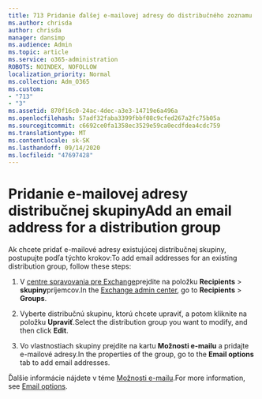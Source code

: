 ```yaml
---
title: 713 Pridanie ďalšej e-mailovej adresy do distribučného zoznamu
ms.author: chrisda
author: chrisda
manager: dansimp
ms.audience: Admin
ms.topic: article
ms.service: o365-administration
ROBOTS: NOINDEX, NOFOLLOW
localization_priority: Normal
ms.collection: Adm_O365
ms.custom:
- "713"
- "3"
ms.assetid: 870f16c0-24ac-4dec-a3e3-14719e6a496a
ms.openlocfilehash: 57adf32faba3399fbbf08c9cfed267a2fc75b05a
ms.sourcegitcommit: c6692ce0fa1358ec3529e59ca0ecdfdea4cdc759
ms.translationtype: MT
ms.contentlocale: sk-SK
ms.lasthandoff: 09/14/2020
ms.locfileid: "47697428"
---
```

# <a name="add-an-email-address-for-a-distribution-group"></a><span data-ttu-id="5f517-102">Pridanie e-mailovej adresy distribučnej skupiny</span><span class="sxs-lookup"><span data-stu-id="5f517-102">Add an email address for a distribution group</span></span>

<span data-ttu-id="5f517-103">Ak chcete pridať e-mailové adresy existujúcej distribučnej skupiny, postupujte podľa týchto krokov:</span><span class="sxs-lookup"><span data-stu-id="5f517-103">To add email addresses for an existing distribution group, follow these steps:</span></span>

1. <span data-ttu-id="5f517-104">V [centre spravovania pre Exchange](https://outlook.office365.com/ecp/)prejdite na položku **Recipients** \> **skupiny**príjemcov.</span><span class="sxs-lookup"><span data-stu-id="5f517-104">In the [Exchange admin center](https://outlook.office365.com/ecp/), go to **Recipients** \> **Groups**.</span></span>

2. <span data-ttu-id="5f517-105">Vyberte distribučnú skupinu, ktorú chcete upraviť, a potom kliknite na položku **Upraviť**.</span><span class="sxs-lookup"><span data-stu-id="5f517-105">Select the distribution group you want to modify, and then click **Edit**.</span></span>

3. <span data-ttu-id="5f517-106">Vo vlastnostiach skupiny prejdite na kartu **Možnosti e-mailu** a pridajte e-mailové adresy.</span><span class="sxs-lookup"><span data-stu-id="5f517-106">In the properties of the group, go to the **Email options** tab to add email addresses.</span></span> 

<span data-ttu-id="5f517-107">Ďalšie informácie nájdete v téme [Možnosti e-mailu](https://technet.microsoft.com/library/bb124513.aspx#emailoptions).</span><span class="sxs-lookup"><span data-stu-id="5f517-107">For more information, see [Email options](https://technet.microsoft.com/library/bb124513.aspx#emailoptions).</span></span>
